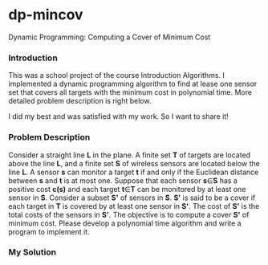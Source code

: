 # dp-mincov
Dynamic Programming: Computing a Cover of Minimum Cost

### Introduction

This was a school project of the course Introduction Algorithms. I implemented a dynamic programming algorithm to find at lease one sensor set that covers all targets with the minimum cost in polynomial time. More detailed problem description is right below.

I did my best and was satisfied with my work. So I want to share it!

### Problem Description

Consider a straight line **L** in the plane.
A finite set **T** of targets are located above the line **L**, and a finite set **S** of wireless sensors are located below the line **L**.
A sensor **s** can monitor a target **t** if and only if the Euclidean distance between **s** and **t** is at most one.
Suppose that each sensor **s**∈**S** has a positive cost **c(s)** and each target **t**∈**T** can be monitored by at least
one sensor in **S**.
Consider a subset **S'** of sensors in **S**. **S'** is said to be a cover if each target in **T** is covered by at least one
sensor in **S'**.
The cost of **S'** is the total costs of the sensors in **S'**.
The objective is to compute a cover **S'** of minimum cost.
Please develop a polynomial time algorithm and write a program to implement it.

### My Solution

